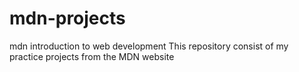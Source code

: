 # mdn-projects
mdn introduction to web development
This repository consist of my practice projects from the MDN website
